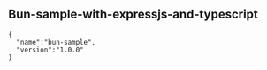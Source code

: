 ## Bun-sample-with-expressjs-and-typescript

```
{
  "name":"bun-sample",
  "version":"1.0.0"
}
```
